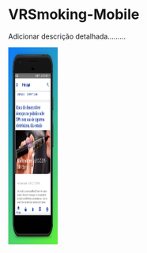 # VRSmoking-Mobile
Adicionar descrição detalhada.........

<img src="images/Noticias (1).jpg" width="100" height="400">
